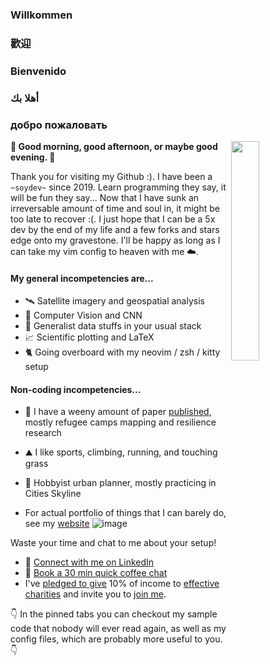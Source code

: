 ### Willkommen
### 歡迎
### Bienvenido
### أهلا بك
### добро пожаловать

<img align='right' src="https://github.com/user-attachments/assets/0ece6828-35a6-4c58-8612-8d0c688ff07c" width=30% height=30%>

**🌄 Good morning, good afternoon, or maybe good evening. 🌆**

Thank you for visiting my Github :). I have been a ```~soydev~``` since 2019. Learn programming they say, it will be fun they say... Now that I have sunk an irreversable amount of time and soul in, it might be too late to recover :(. I just hope that I can be a 5x dev by the end of my life and a few forks and stars edge onto my gravestone. I'll be happy as long as I can take my vim config to heaven with me ☁️.

#### My general incompetencies are...
- 🛰️ Satellite imagery and geospatial analysis
- 👀 Computer Vision and CNN
- 💁 Generalist data stuffs in your usual stack
- 📈 Scientific plotting and LaTeX
- 🐈 Going overboard with my neovim / zsh / kitty setup

#### Non-coding incompetencies...
- 🧻 I have a weeny amount of paper [published](https://www.researchgate.net/profile/Christopher-Chan-15?ev=hdr_xprf), mostly refugee camps mapping and resilience research
- ⛰️ I like sports, climbing, running, and touching grass
- 🚋 Hobbyist urban planner, mostly practicing in Cities Skyline

- For actual portfolio of things that I can barely do, see my [website](https://story.chanakin.info/)
![image](https://github.com/user-attachments/assets/fc3898f3-91d0-4c57-9e37-7c9079c2815a)

Waste your time and chat to me about your setup!
- 💼 [Connect with me on LinkedIn](https://www.linkedin.com/in/christopher-yan-chak-chan-a58879ba/)
- 📅 [Book a 30 min quick coffee chat](https://calendly.com/chrischank97/30-min-quick-coffee)
- I've [pledged to give](https://www.givingwhatwecan.org/pledge) 10% of income to [effective charities](https://www.givingwhatwecan.org/best-charities-to-donate-to-2024) and invite you to [join me](https://www.givingwhatwecan.org/index).

👇 In the pinned tabs you can checkout my sample code that nobody will ever read again, as well as my config files, which are probably more useful to you. 👇
